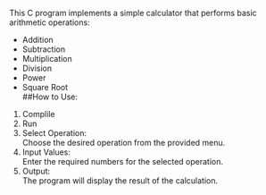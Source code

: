 This C program implements a simple calculator that performs basic arithmetic operations:<br>
* Addition
* Subtraction
* Multiplication
* Division
* Power
* Square Root<br>
##How to Use:<br>
1. Complile<br>
2. Run<br>
3. Select Operation:<br>
Choose the desired operation from the provided menu.<br>
4. Input Values:<br>
Enter the required numbers for the selected operation.<br>
5. Output:<br>
The program will display the result of the calculation.
